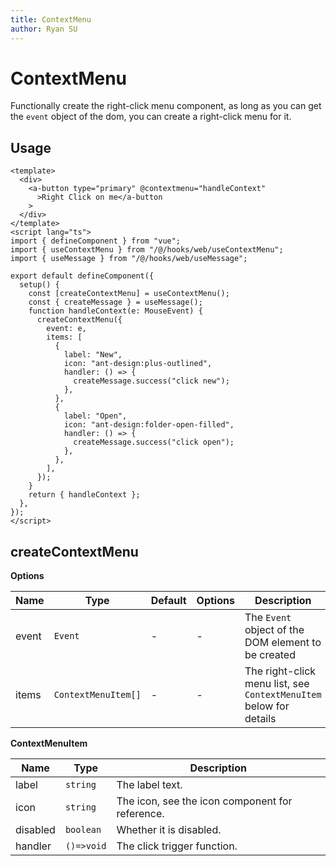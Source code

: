 ```yaml
---
title: ContextMenu
author: Ryan SU
---
```


# ContextMenu

Functionally create the right-click menu component, as long as you can get the `event` object of the dom, you can create a right-click menu for it.

## Usage

```vue
<template>
  <div>
    <a-button type="primary" @contextmenu="handleContext"
      >Right Click on me</a-button
    >
  </div>
</template>
<script lang="ts">
import { defineComponent } from "vue";
import { useContextMenu } from "/@/hooks/web/useContextMenu";
import { useMessage } from "/@/hooks/web/useMessage";

export default defineComponent({
  setup() {
    const [createContextMenu] = useContextMenu();
    const { createMessage } = useMessage();
    function handleContext(e: MouseEvent) {
      createContextMenu({
        event: e,
        items: [
          {
            label: "New",
            icon: "ant-design:plus-outlined",
            handler: () => {
              createMessage.success("click new");
            },
          },
          {
            label: "Open",
            icon: "ant-design:folder-open-filled",
            handler: () => {
              createMessage.success("click open");
            },
          },
        ],
      });
    }
    return { handleContext };
  },
});
</script>
```

## createContextMenu

**Options**

| Name  | Type                | Default | Options | Description                                                        |
| ----- | ------------------- | ------- | ------- | ------------------------------------------------------------------ |
| event | `Event`             | -       | -       | The `Event` object of the DOM element to be created                |
| items | `ContextMenuItem[]` | -       | -       | The right-click menu list, see `ContextMenuItem` below for details |

**ContextMenuItem**

| Name     | Type       | Description                                     |
| -------- | ---------- | ----------------------------------------------- |
| label    | `string`   | The label text.                                 |
| icon     | `string`   | The icon, see the icon component for reference. |
| disabled | `boolean`  | Whether it is disabled.                         |
| handler  | `()=>void` | The click trigger function.                     |
